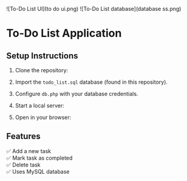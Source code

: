 ![To-Do List UI](to do ui.png)
![To-Do List database](database ss.png)


# To-Do List Application

## Setup Instructions

1. Clone the repository:

2. Import the `todo_list.sql` database (found in this repository).

3. Configure `db.php` with your database credentials.

4. Start a local server:

5. Open in your browser:
## Features
✅ Add a new task  
✅ Mark task as completed  
✅ Delete task  
✅ Uses MySQL database  